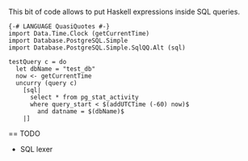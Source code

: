 
This bit of code allows to put Haskell expressions inside SQL queries.

    {-# LANGUAGE QuasiQuotes #-}
    import Data.Time.Clock (getCurrentTime)
    import Database.PostgreSQL.Simple
    import Database.PostgreSQL.Simple.SqlQQ.Alt (sql)

    testQuery c = do
      let dbName = "test_db"
      now <- getCurrentTime
      uncurry (query c)
        [sql|
          select * from pg_stat_activity
          where query_start < $(addUTCTime (-60) now)$
            and datname = $(dbName)$
        |]

== TODO
 - SQL lexer
